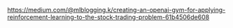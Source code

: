https://medium.com/@mlblogging.k/creating-an-openai-gym-for-applying-reinforcement-learning-to-the-stock-trading-problem-61b4506de608

